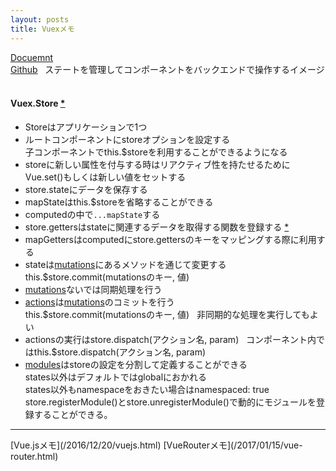 ```yaml
---
layout: posts
title: Vuexメモ 
---
```

[Docuemnt](https://vuex.vuejs.org/en/)  
[Github](https://github.com/vuejs/vuex)  
ステートを管理してコンポーネントをバックエンドで操作するイメージ   

#### Vuex.Store [\*](https://vuex.vuejs.org/en/api.html)

* Storeはアプリケーションで1つ  
* ルートコンポーネントにstoreオプションを設定する  
子コンポーネントでthis.$storeを利用することができるようになる  　
* storeに新しい属性を付与する時はリアクティブ性を持たせるためにVue.set()もしくは新しい値をセットする  
* store.stateにデータを保存する  
* mapStateはthis.$storeを省略することができる  
* computedの中で`...mapState`する  
* store.gettersはstateに関連するデータを取得する関数を登録する [\*](https://vuex.vuejs.org/en/getters.html)  
* mapGettersはcomputedにstore.gettersのキーをマッピングする際に利用する  
* stateは[mutations](https://vuex.vuejs.org/en/mutations.html)にあるメソッドを通じて変更する
this.$store.commit(mutationsのキー, 値)  
* [mutations](https://vuex.vuejs.org/en/mutations.html)ないでは同期処理を行う   
* [actions](https://vuex.vuejs.org/en/actions.html)は[mutations](https://vuex.vuejs.org/en/mutations.html)のコミットを行う  
this.$store.commit(mutationsのキー, 値)  
非同期的な処理を実行してもよい  
* actionsの実行はstore.dispatch(アクション名, param)  
コンポーネント内ではthis.$store.dispatch(アクション名, param)   
* [modules](https://vuex.vuejs.org/en/modules.html)はstoreの設定を分割して定義することができる  
states以外はデフォルトではglobalにおかれる  
states以外もnamespaceをおきたい場合はnamespaced: true  
store.registerModule()とstore.unregisterModule()で動的にモジュールを登録することができる。  

<hr>
[Vue.jsメモ](/2016/12/20/vuejs.html)  
[VueRouterメモ](/2017/01/15/vue-router.html)  
